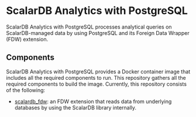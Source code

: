 # ScalarDB Analytics with PostgreSQL

ScalarDB Analytics with PostgreSQL processes analytical queries on ScalarDB-managed data by using PostgreSQL and its Foreign Data Wrapper (FDW) extension.

## Components

ScalarDB Analytics with PostgreSQL provides a Docker container image that includes all the required components to run. This repository gathers all the required components to build the image. Currently, this repository consists of the following:

- [scalardb_fdw](./scalardb_fdw/docs): an FDW extension that reads data from underlying databases by using the ScalarDB library internally.
